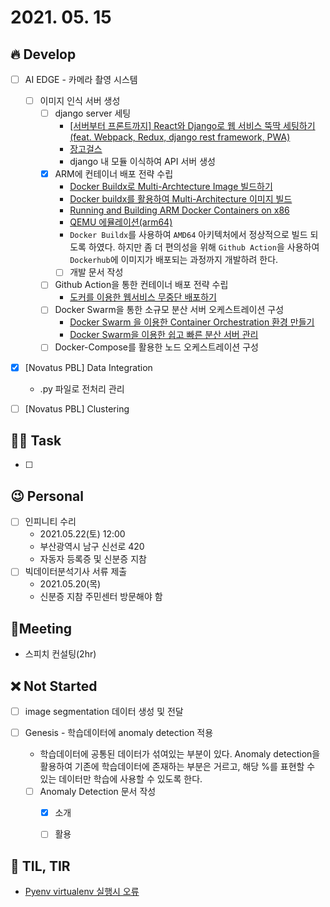 # 2021. 05. 15

## 🔥 Develop

- [ ] AI EDGE - 카메라 촬영 시스템

  - [ ] 이미지 인식 서버 생성
    - [ ] django server 세팅
      * [[서버부터 프론트까지] React와 Django로 웹 서비스 뚝딱 세팅하기 (feat. Webpack, Redux, django rest framework, PWA)](http://milooy.github.io/TIL/Django/react-with-django-rest-framework.html#%E1%84%86%E1%85%A9%E1%86%A8%E1%84%91%E1%85%AD)
      * [장고걸스](https://tutorial.djangogirls.org/ko/django_installation/)
      * django 내 모듈 이식하여 API 서버 생성
    - [x] ARM에 컨테이너 배포 전략 수립
      * [Docker Buildx로 Multi-Archtecture Image 빌드하기](https://meetup.toast.com/posts/255)
      * [Docker buildx를 활용하여 Multi-Architecture 이미지 빌드](https://judo0179.tistory.com/99)
      * [Running and Building ARM Docker Containers on x86](https://www.stereolabs.com/docs/docker/building-arm-container-on-x86/)
      * [QEMU 에뮬레이션(arm64)](http://jake.dothome.co.kr/qemu/)
      * `Docker Buildx`를 사용하여 `AMD64` 아키텍처에서 정상적으로 빌드 되도록 하였다. 하지만 좀 더 편의성을 위해 `Github Action`을 사용하여 `Dockerhub`에 이미지가 배포되는 과정까지 개발하려 한다.
      * [ ] 개발 문서 작성
    - [ ] Github Action을 통한 컨테이너 배포 전략 수립
      * [도커를 이용한 웹서비스 무중단 배포하기](https://subicura.com/2016/06/07/zero-downtime-docker-deployment.html)
    - [ ] Docker Swarm을 통한 소규모 분산 서버 오케스트레이션 구성
      * [Docker Swarm 을 이용한 Container Orchestration 환경 만들기](https://tech.osci.kr/2019/02/13/59736201/)
      * [Docker Swarm을 이용한 쉽고 빠른 분산 서버 관리](https://subicura.com/2017/02/25/container-orchestration-with-docker-swarm.html)
    - [ ] Docker-Compose를 활용한 노드 오케스트레이션 구성

- [x] [Novatus PBL] Data Integration
  * .py 파일로 전처리 관리
- [ ] [Novatus PBL] Clustering



##  🏳‍🌈 Task

- [ ] 



## 😉 Personal

- [ ] 인피니티 수리
  * 2021.05.22(토) 12:00
  * 부산광역시 남구 신선로 420
  * 자동자 등록증 및 신분증 지참
- [ ] 빅데이터분석기사 서류 제출
  * 2021.05.20(목)
  * 신분증 지참 주민센터 방문해야 함



## :dizzy: ​Meeting

* 스피치 컨설팅(2hr)



## ❌ Not Started


- [ ] image segmentation 데이터 생성 및 전달
- [ ] Genesis - 학습데이터에 anomaly detection 적용

  * 학습데이터에 공통된 데이터가 섞여있는 부분이 있다. Anomaly detection을 활용하여 기존에 학습데이터에 존재하는 부분은 거르고, 해당 %를 표현할 수 있는 데이터만 학습에 사용할 수 있도록 한다.
  - [ ] Anomaly Detection 문서 작성
    - [x] 소개
    - [ ] 활용



## 📸 TIL, TIR

* [Pyenv virtualenv 실행시 오류](https://hyesun03.github.io/2017/07/13/pyenv-error/)
